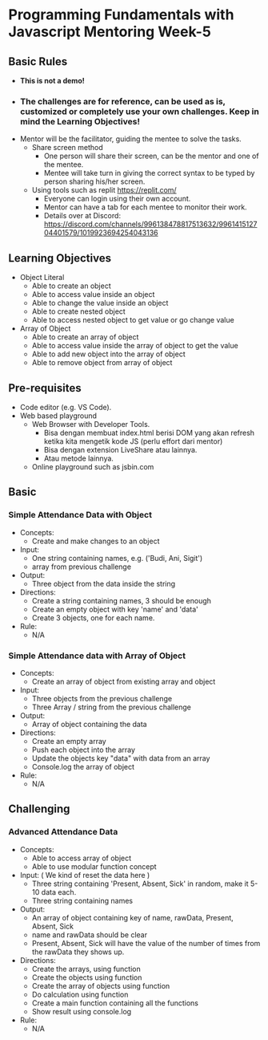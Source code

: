 # Programming Fundamentals with Javascript Mentoring Week-5

## Basic Rules
- **This is not a demo!**
- ### **The challenges are for reference, can be used as is, customized or completely use your own challenges. Keep in mind the Learning Objectives!**
- Mentor will be the facilitator, guiding the mentee to solve the tasks.
  - Share screen method
    - One person will share their screen, can be the mentor and one of the mentee.
    - Mentee will take turn in giving the correct syntax to be typed by person sharing his/her screen.
  - Using tools such as replit <https://replit.com/>
    - Everyone can login using their own account.
    - Mentor can have a tab for each mentee to monitor their work.
    - Details over at Discord: <https://discord.com/channels/996138478817513632/996141512704401579/1019923694254043136>

## Learning Objectives

- Object Literal
    - Able to create an object
    - Able to access value inside an object
    - Able to change the value inside an object
    - Able to create nested object
    - Able to access nested object to get value or go change value
- Array of Object
    - Able to create an array of object
    - Able to access value inside the array of object to get the value
    - Able to add new object into the array of object
    - Able to remove object from array of object

## Pre-requisites

- Code editor (e.g. VS Code).
- Web based playground
    - Web Browser with Developer Tools.
        - Bisa dengan membuat index.html berisi DOM yang akan refresh ketika kita mengetik kode JS (perlu effort dari mentor)
        - Bisa dengan extension LiveShare atau lainnya.
        - Atau metode lainnya.
    - Online playground such as jsbin.com

## Basic

### Simple Attendance Data with Object
- Concepts: 
  - Create and make changes to an object
- Input: 
  - One string containing names, e.g. ('Budi, Ani, Sigit')
  - array from previous challenge
- Output: 
  - Three object from the data inside the string
- Directions:
  - Create a string containing names, 3 should be enough
  - Create an empty object with key 'name' and 'data'
  - Create 3 objects, one for each name.
- Rule:
  - N/A

### Simple Attendance data with Array of Object
- Concepts: 
  - Create an array of object from existing array and object
- Input: 
  - Three objects from the previous challenge
  - Three Array / string from the previous challenge
- Output: 
  - Array of object containing the data
- Directions:
  - Create an empty array
  - Push each object into the array
  - Update the objects key "data" with data from an array
  - Console.log the array of object
- Rule:
  - N/A

## Challenging

### Advanced Attendance Data
- Concepts: 
  - Able to access array of object
  - Able to use modular function concept
- Input: ( We kind of reset the data here )
  - Three string containing 'Present, Absent, Sick' in random, make it 5-10 data each.
  - Three string containing names
- Output:
  - An array of object containing key of name, rawData, Present, Absent, Sick
  - name and rawData should be clear
  - Present, Absent, Sick will have the value of the number of times from the rawData they shows up.
- Directions:
  - Create the arrays, using function
  - Create the objects using function
  - Create the array of objects using function
  - Do calculation using function
  - Create a main function containing all the functions
  - Show result using console.log
- Rule:
  - N/A
